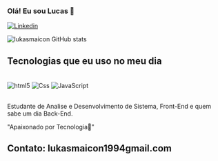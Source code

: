 ### Olá! Eu sou Lucas 👋


[![Linkedin](https://img.shields.io/badge/LinkedIn-0077B5?style=for-the-badge&logo=linkedin&logoColor=white)](https://www.linkedin.com/in/lukasmaicon)


![lukasmaicon GitHub stats](https://github-readme-stats.vercel.app/api?username=lukasmaicon&show_icons=true&theme=dracula)

## Tecnologias que eu uso no meu dia 

<div style="display: inline_block"><br/>
<img align="center" alt="html5"  src="https://img.shields.io/badge/HTML5-E34F26?style=for-the-badge&logo=html5&logoColor=white"
 style="display: inline_block"/>
<img align="center" alt="Css"  src="https://img.shields.io/badge/CSS3-1572B6?style=for-the-badge&logo=css3&logoColor=white"
 style="display: inline_block"/>
<img align="center" alt="JavaScript"  src="https://img.shields.io/badge/JavaScript-F7DF1E?style=for-the-badge&logo=javascript&logoColor=black"/>
</div><br/>

Estudante de Analise e Desenvolvimento de Sistema, Front-End e quem sabe um dia Back-End.

"Apaixonado por Tecnologia🙏"

## Contato: lukasmaicon1994gmail.com

